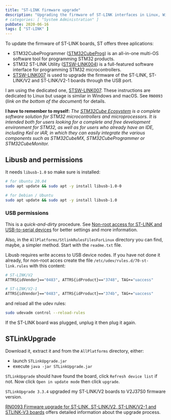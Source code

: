 ```yaml
---
title: "ST-LINK firmware upgrade"
description: "Upgrading the firmware of ST-LINK interfaces in Linux, Windows and macOS"
# categories: [ "System Administration" ]
pubDate: 2020-06-16
tags: [ "ST-LINK" ]
---
```


To update the firmware of ST-LINK boards, ST offers three aplications:

- STM32CubeProgrammer
  ([STM32CubeProg](https://www.st.com/content/st_com/en/products/development-tools/software-development-tools/stm32-software-development-tools/stm32-programmers/stm32cubeprog.html))
  is an all-in-one multi-OS software tool for programming STM32 products.
- STM32 ST-LINK Utility
  ([STSW-LINK004](https://www.st.com/content/st_com/en/products/development-tools/software-development-tools/stm32-software-development-tools/stm32-programmers/stsw-link004.html))
  is a full-featured software interface for programming STM32 microcontrollers.
- [STSW-LINK007](https://www.st.com/content/st_com/en/products/development-tools/software-development-tools/stm32-software-development-tools/stm32-programmers/stsw-link007.html)
  is used to upgrade the firmware of the ST-LINK, ST-LINK/V2 and ST-LINK/V2-1 boards through the USB port.

I am using the dedicated one, [STSW-LINK007](https://www.st.com/en/development-tools/stsw-link007). These instructions
are dedicated to Linux but usage is similar in Windows and macOS. See `RN0093` (*link on the bottom of the document*) for details.

**I have to remember to myself:** *The [STM32Cube Ecosystem](https://www.st.com/content/st_com/en/stm32cube-ecosystem.html) is a complete software solution for STM32 microcontrollers and microprocessors. It is intended both for users looking for a complete and free development environment for STM32, as well as for users who already have an IDE, including Keil or iAR, in which they can easily integrate the various components such as STM32CubeMX, STM32CubeProgrammer or STM32CubeMonitor.*

## Libusb and permissions

It needs `libusb-1.0` so make sure is installed:

```sh
# for Ubuntu 20.04
sudo apt update && sudo apt -y install libusb-1.0-0

# for Debian / Ubuntu
sudo apt update && sudo apt -y install libusb-1.0
```

### USB permissions

This is a *quick-and-dirty* procedure. See [Non-root access for ST-LINK and USB-to-serial devices](/blog/non-root_access_usb)
for better settings and more information.

Also, in the `AllPlatforms/StlinkRulesFilesForLinux` directory you can find, maybe, a simpler method. Start with the `readme.txt` file.

Libusb requires write access to USB device nodes. If you have not done it already, for non-root acces create the file `/etc/udev/rules.d/70-st-link.rules` with this content:

```sh
# ST-LINK/V2
ATTRS{idVendor}=="0483", ATTRS{idProduct}=="3748", TAG+="uaccess"

# ST-LINK/V2-1
ATTRS{idVendor}=="0483", ATTRS{idProduct}=="374b", TAG+="uaccess"
```

and reload all the udev rules:

```sh
sudo udevadm control --reload-rules
```

If the ST-LINK board was plugged, unplug it then plug it again.

## STLinkUpgrade

Download it, extract it and from the `AllPlatforms` directory, either:

- launch `STLinkUpgrade.jar`
- execute `java -jar STLinkUpgrade.jar`

`STLinkUpgrade` should have found the board, click `Refresh device list` if not.
Now click `Open in update mode` then click `upgrade`.

`STLinkUpgrade 3.3.4` upgraded my ST-LINK/V2 boards to V2J37S0 firmware version.

[RN0093 Firmware upgrade for ST-LINK, ST-LINK/V2, ST-LINK/V2-1 and STLINK‐V3 boards](https://www.st.com/resource/en/release_note/dm00107009-firmware-upgrade-for-stlink-stlinkv2-stlinkv21-and-stlinkv3-boards-stmicroelectronics.pdf) offers detailed information about the upgrade process.
